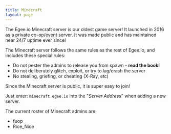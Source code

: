 ```yaml
---
title: Minecraft
layout: page
---
```


The Egee.io Minecraft server is our oldest game server! It launched in 2016 as a private co-op/event server. It was made public and has maintained near 24/7 uptime ever since!

The Minecraft server follows the same rules as the rest of Egee.io, and includes these special rules:

* Do not pester the admins to release you from spawn - **read the book!**
* Do not deliberately glitch, exploit, or try to lag/crash the server
* No stealing, griefing, or cheating (X-Ray, etc)

Since the Minecraft server is public, it is super easy to join!

Just enter: `minecraft.egee.io` into the "_Server Address_" when adding a new server.

The current roster of Minecraft admins are:

* fuop
* Rice_Nice
